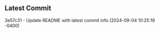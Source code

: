
## Latest Commit
3e57c31 - Update README with latest commit info (2024-09-04 10:25:19 -0400) <Yunxi-Zhou>
